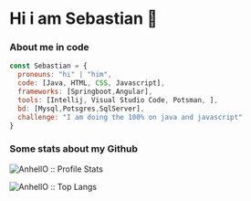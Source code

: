 # Hi i am Sebastian 👋

### About me in code

```js
const Sebastian = {
  pronouns: "hi" | "him",
  code: [Java, HTML, CSS, Javascript],
  frameworks: [Springboot,Angular],
  tools: [Intellij, Visual Studio Code, Potsman, ],
  bd: [Mysql,Potsgres,SqlServer],
  challenge: "I am doing the 100% on java and javascript"
}
```

### Some stats about my Github

<p align="left"><img src="https://github-readme-stats.vercel.app/api?username=Jhon-Sebastian&show_icons=true&theme=synthwave" alt="AnhellO :: Profile Stats" /></p>

<p align="left"><img src="https://github-readme-stats.vercel.app/api/top-langs/?username=Jhon-Sebastian&langs_count=10&theme=tokyonight&layout=compact" alt="AnhellO :: Top Langs" /></p>

<!--
**Jhon-Sebastian/Jhon-Sebastian** is a ✨ _special_ ✨ repository because its `README.md` (this file) appears on your GitHub profile.

Here are some ideas to get you started:

- 🔭 I’m currently working on ...
- 🌱 I’m currently learning ...
- 👯 I’m looking to collaborate on ...
- 🤔 I’m looking for help with ...
- 💬 Ask me about ...
- 📫 How to reach me: ...
- 😄 Pronouns: ...
- ⚡ Fun fact: ...
-->
